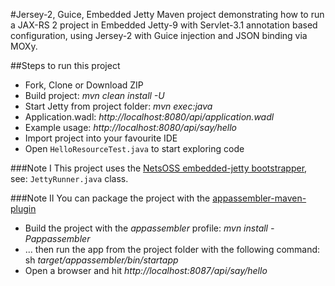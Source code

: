 #Jersey-2, Guice, Embedded Jetty
Maven project demonstrating how to run a JAX-RS 2 project in Embedded Jetty-9 with Servlet-3.1 annotation based 
configuration, using Jersey-2 with Guice injection and JSON binding via MOXy.

##Steps to run this project
* Fork, Clone or Download ZIP
* Build project: *mvn clean install -U*
* Start Jetty from project folder: *mvn exec:java*
* Application.wadl: *http://localhost:8080/api/application.wadl*
* Example usage: *http://localhost:8080/api/say/hello*
* Import project into your favourite IDE
* Open `HelloResourceTest.java` to start exploring code

###Note I
This project uses the [NetsOSS embedded-jetty bootstrapper](https://github.com/NetsOSS/embedded-jetty), 
see: `JettyRunner.java` class. 

###Note II
You can package the project with the [appassembler-maven-plugin](http://mojo.codehaus.org/appassembler/appassembler-maven-plugin/)

* Build the project with the *appassembler* profile: *mvn install -Pappassembler* 
* ... then run the app from the project folder with the following command: <br/>sh _target/appassembler/bin/startapp_
* Open a browser and hit *http://localhost:8087/api/say/hello*
